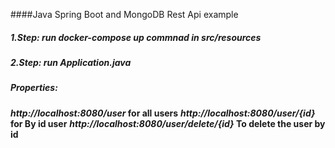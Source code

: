 ####Java Spring Boot and MongoDB Rest Api example
##### **1.Step:** run docker-compose up commnad in src/resources 
##### **2.Step:** run Application.java 
##### **Properties:**
   **_http://localhost:8080/user_ for all users**
   **_http://localhost:8080/user/{id}_ for By id user**
   **_http://localhost:8080/user/delete/{id}_ To delete the user by id**

